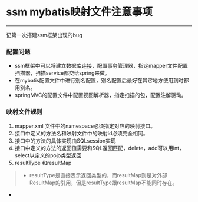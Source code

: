 # ssm mybatis映射文件注意事项

---
记第一次搭建ssm框架出现的bug

### 配置问题

+ ssm框架中可以将建立数据库连接，配置事务管理器，指定mapper文件配置扫描器，扫描service都交给spring来做。
+ 在mybatis配置文件中进行别名配置，别名配置后最好在其它地方使用到时都用别名。
+ springMVC的配置文件中配置视图解析器，指定扫描的包，配置注解驱动。


### 映射文件规则
1. mapper.xml 文件中的namespace必须指定对应的映射接口。
2. 接口中定义的方法名和映射文件中的映射id必须完全相同。
3. 接口中的方法的具体实现由SQLsession实现
4. 接口中定义的方法的返回值需要和SQL返回匹配，delete，add可以用int，select以定义的pojo类型返回
5. resultType 和resultMap
> +  resultType是直接表示返回类型的，而resultMap则是对外部ResultMap的引用，但是resultType跟resultMap不能同时存在。
+ 



